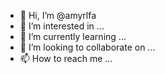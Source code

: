 - 👋 Hi, I’m @amyrlfa
- 👀 I’m interested in ...
- 🌱 I’m currently learning ...
- 💞️ I’m looking to collaborate on ...
- 📫 How to reach me ...

<!---
amyrlfa/amyrlfa is a ✨ special ✨ repository because its `README.md` (this file) appears on your GitHub profile.
You can click the Preview link to take a look at your changes.
--->
